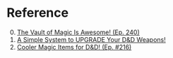 # Reference

0. [The Vault of Magic Is Awesome! (Ep. 240)](https://www.youtube.com/watch?v=OgSp0hTTr28)
0. [A Simple System to UPGRADE Your D&D Weapons!](https://www.youtube.com/watch?v=MbBnoBHe248)
0. [Cooler Magic Items for D&D! (Ep. #216)](https://www.youtube.com/watch?v=Qk3EJpMKGFw)

